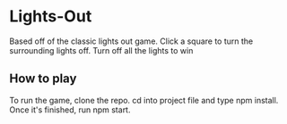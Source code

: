 # Lights-Out
Based off of the classic lights out game. Click a square to turn the surrounding lights off. Turn off all the lights to win
## How to play
To run the game, clone the repo. cd into project file and type npm install.
Once it's finished, run npm start.
